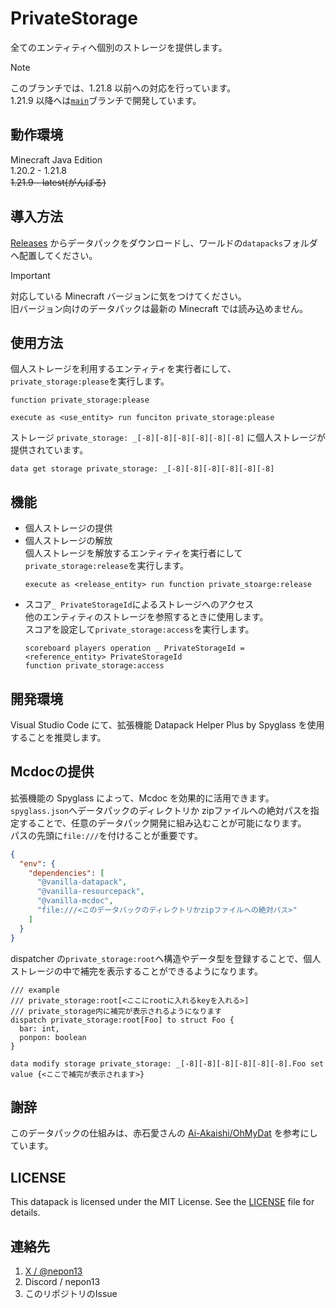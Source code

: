 # PrivateStorage
全てのエンティティへ個別のストレージを提供します。

> [!NOTE]  
> このブランチでは、1.21.8 以前への対応を行っています。  
> 1.21.9 以降へは[`main`](https://github.com/NePonpon/PrivateStorage/tree/main)ブランチで開発しています。

## 動作環境
Minecraft Java Edition  
1.20.2 - 1.21.8  
~~1.21.9 - latest(がんばる)~~

## 導入方法
[Releases](https://github.com/NePonpon/PrivateStorage/releases) からデータパックをダウンロードし、ワールドの`datapacks`フォルダへ配置してください。

> [!IMPORTANT]  
> 対応している Minecraft バージョンに気をつけてください。  
> 旧バージョン向けのデータパックは最新の Minecraft では読み込めません。

## 使用方法
個人ストレージを利用するエンティティを実行者にして、`private_storage:please`を実行します。
```mcfunction
function private_storage:please
```
```mcfunction
execute as <use_entity> run funciton private_storage:please
```
ストレージ `private_storage: _[-8][-8][-8][-8][-8][-8]` に個人ストレージが提供されています。
```mcfunction
data get storage private_storage: _[-8][-8][-8][-8][-8][-8]
```

## 機能
* 個人ストレージの提供
* 個人ストレージの解放  
  個人ストレージを解放するエンティティを実行者にして`private_storage:release`を実行します。
  ```mcfunction
  execute as <release_entity> run function private_stoarge:release
  ```
* スコア`_ PrivateStorageId`によるストレージへのアクセス  
  他のエンティティのストレージを参照するときに使用します。  
  スコアを設定して`private_storage:access`を実行します。
  ```mcfunction
  scoreboard players operation _ PrivateStorageId = <reference_entity> PrivateStorageId
  function private_storage:access
  ```

## 開発環境
Visual Studio Code にて、拡張機能 Datapack Helper Plus by Spyglass を使用することを推奨します。

## Mcdocの提供
拡張機能の Spyglass によって、Mcdoc を効果的に活用できます。  
`spyglass.json`へデータパックのディレクトリか zipファイルへの絶対パスを指定することで、任意のデータパック開発に組み込むことが可能になります。  
パスの先頭に`file:///`を付けることが重要です。
```json
{
  "env": {
    "dependencies": [
      "@vanilla-datapack",
      "@vanilla-resourcepack",
      "@vanilla-mcdoc",
      "file:///<このデータパックのディレクトリかzipファイルへの絶対パス>"
    ]
  }
}
```

dispatcher の`private_storage:root`へ構造やデータ型を登録することで、個人ストレージの中で補完を表示することができるようになります。
```mcdoc
/// example
/// private_storage:root[<ここにrootに入れるkeyを入れる>]
/// private_storage内に補完が表示されるようになります
dispatch private_storage:root[Foo] to struct Foo {
  bar: int,
  ponpon: boolean
}
```
```mcfunction
data modify storage private_storage: _[-8][-8][-8][-8][-8][-8].Foo set value {<ここで補完が表示されます>}
```

## 謝辞
このデータパックの仕組みは、赤石愛さんの [Ai-Akaishi/OhMyDat](https://github.com/Ai-Akaishi/OhMyDat) を参考にしています。

## LICENSE
This datapack is licensed under the MIT License. See the [LICENSE](./LICENSE) file for details.

## 連絡先
1. [X / @nepon13](https://x.com/nepon13)
2. Discord / nepon13
3. このリポジトリのIssue

